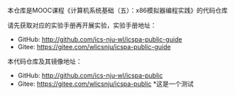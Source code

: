 本仓库是MOOC课程《计算机系统基础（五）：x86模拟器编程实践》的代码仓库

请先获取对应的实验手册再开展实验，实验手册地址：

* GitHub: http://github.com/ics-nju-wl/icspa-public-guide
* Gitee: https://gitee.com/wlicsnju/icspa-public-guide

本代码仓库及其镜像地址：


* GitHub: http://github.com/ics-nju-wl/icspa-public
* Gitee: https://gitee.com/wlicsnju/icspa-public
*这是一个测试